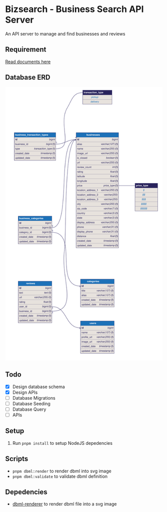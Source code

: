 # Bizsearch - Business Search API Server

An API server to manage and find businesses and reviews

## Requirement

[Read documents here](./documents/README.md)

## Database ERD

![Database ERD](./documents/database.svg)

## Todo

- [X] Design database schema
- [X] Design APIs
- [ ] Database Migrations
- [ ] Database Seeding
- [ ] Database Query
- [ ] APIs

## Setup

1. Run `pnpm install` to setup NodeJS depedencies

## Scripts

- `pnpm dbml:render` to render dbml into svg image
- `pnpm dbml:validate` to validate dbml definition

## Depedencies

- [dbml-renderer](https://github.com/softwaretechnik-berlin/dbml-renderer) to render dbml file into a svg image
